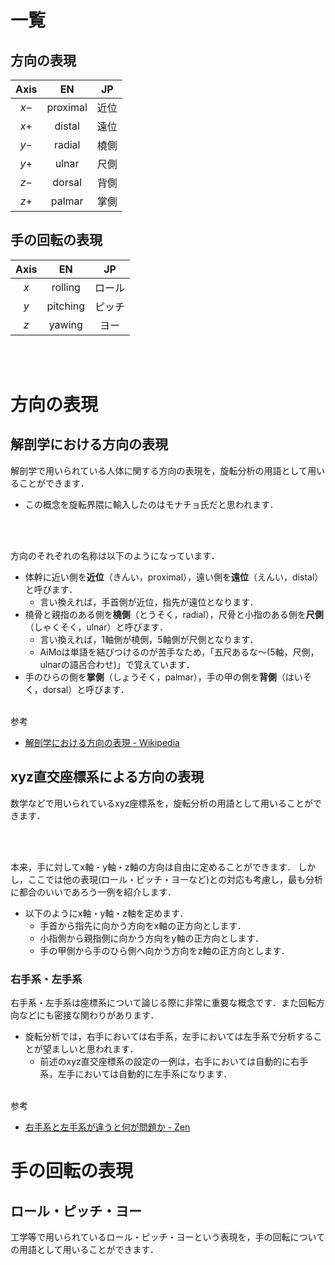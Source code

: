 # 一覧
## 方向の表現
| Axis |    EN    |  JP  |
| :--: | :------: | :--: |
| $x-$ | proximal | 近位 |
| $x+$ |  distal  | 遠位 |
| $y-$ |  radial  | 橈側 |
| $y+$ |  ulnar   | 尺側 |
| $z-$ |  dorsal  | 背側 |
| $z+$ |  palmar  | 掌側 |

## 手の回転の表現
| Axis |    EN    |   JP   |
| :--: | :------: | :----: |
| $x$  | rolling  | ロール |
| $y$  | pitching | ピッチ |
| $z$  |  yawing  |  ヨー  |

<br><br>


# 方向の表現
## 解剖学における方向の表現
解剖学で用いられている人体に関する方向の表現を，旋転分析の用語として用いることができます．
- この概念を旋転界隈に輸入したのはモナチョ氏だと思われます．
    

<br><br>    

方向のそれぞれの名称は以下のようになっています．

- 体幹に近い側を**近位**（きんい，proximal），遠い側を**遠位**（えんい，distal）と呼びます．
    - 言い換えれば，手首側が近位，指先が遠位となります．
- 橈骨と親指のある側を**橈側**（とうそく，radial），尺骨と小指のある側を**尺側**（しゃくそく，ulnar）と呼びます．
    - 言い換えれば，1軸側が橈側，5軸側が尺側となります．
    - AiMoは単語を結びつけるのが苦手なため，「五尺あるな〜(5軸，尺側，ulnarの語呂合わせ)」で覚えています．
- 手のひらの側を**掌側**（しょうそく，palmar），手の甲の側を**背側**（はいそく，dorsal）と呼びます．
<br><br>

参考
- [解剖学における方向の表現 - Wikipedia](https://ja.wikipedia.org/wiki/%E8%A7%A3%E5%89%96%E5%AD%A6%E3%81%AB%E3%81%8A%E3%81%91%E3%82%8B%E6%96%B9%E5%90%91%E3%81%AE%E8%A1%A8%E7%8F%BE)

## xyz直交座標系による方向の表現
数学などで用いられているxyz座標系を，旋転分析の用語として用いることができます．

<br><br>

本来，手に対してx軸・y軸・z軸の方向は自由に定めることができます．
しかし，ここでは他の表現(ロール・ピッチ・ヨーなど)との対応も考慮し，最も分析に都合のいいであろう一例を紹介します．

- 以下のようにx軸・y軸・z軸を定めます．
    - 手首から指先に向かう方向をx軸の正方向とします．
    - 小指側から親指側に向かう方向をy軸の正方向とします．
    - 手の甲側から手のひら側へ向かう方向をz軸の正方向とします．

### 右手系・左手系

右手系・左手系は座標系について論じる際に非常に重要な概念です．また回転方向などにも密接な関わりがあります．

- 旋転分析では，右手においては右手系，左手においては左手系で分析することが望ましいと思われます．
    - 前述のxyz直交座標系の設定の一例は，右手においては自動的に右手系，左手においては自動的に左手系になります．
<br><br>

参考
- [右手系と左手系が違うと何が問題か - Zen](https://zenn.dev/boiledorange73/articles/0040-rhs-lhs)

# 手の回転の表現

## ロール・ピッチ・ヨー
工学等で用いられているロール・ピッチ・ヨーという表現を，手の回転についての用語として用いることができます．

